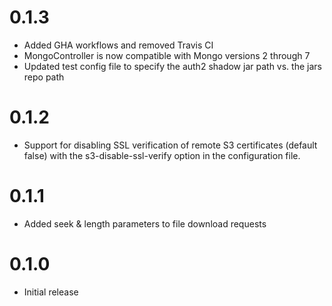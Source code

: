 # 0.1.3

- Added GHA workflows and removed Travis CI
- MongoController is now compatible with Mongo versions 2 through 7
- Updated test config file to specify the auth2 shadow jar path vs. the jars repo path

# 0.1.2

- Support for disabling SSL verification of remote S3 certificates (default false) with the s3-disable-ssl-verify option in the configuration file.

# 0.1.1

- Added seek & length parameters to file download requests

# 0.1.0

- Initial release
